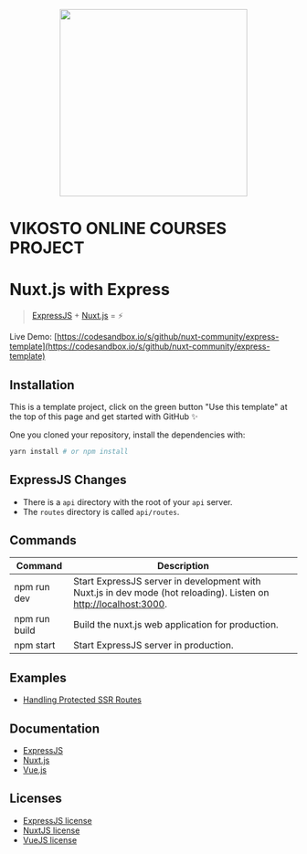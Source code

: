 <p align="center"><img width="328px" src="https://nuxtjs.org/logos/nuxt.svg"></p>

# VIKOSTO ONLINE COURSES PROJECT

# Nuxt.js with Express

> [ExpressJS](http://expressjs.com/) + [Nuxt.js](https://nuxtjs.org) = :zap:

Live Demo: [https://codesandbox.io/s/github/nuxt-community/express-template](https://codesandbox.io/s/github/nuxt-community/express-template)

## Installation

This is a template project, click on the green button "Use this template" at the top of this page and get started with GitHub :sparkles:

One you cloned your repository, install the dependencies with:

```bash
yarn install # or npm install
```

## ExpressJS Changes

- There is a  `api` directory with the root of your `api` server.
- The `routes` directory is called `api/routes`.

## Commands

| Command | Description |
|---------|-------------|
| npm run dev | Start ExpressJS server in development with Nuxt.js in dev mode (hot reloading). Listen on [http://localhost:3000](http://localhost:3000). |
| npm run build | Build the nuxt.js web application for production. |
| npm start | Start ExpressJS server in production. |

## Examples

- [Handling Protected SSR Routes](https://github.com/nuxt/express/blob/master/protected-ssr-api.md)

## Documentation

- [ExpressJS](http://expressjs.com/en/guide/routing.html)
- [Nuxt.js](https://nuxtjs.org/guide/)
- [Vue.js](http://vuejs.org/guide/)

## Licenses

- [ExpressJS license](https://github.com/expressjs/express/blob/master/LICENSE)
- [NuxtJS license](https://github.com/nuxt/nuxt.js/blob/master/LICENSE.md)
- [VueJS license](https://github.com/vuejs/vue/blob/master/LICENSE)



